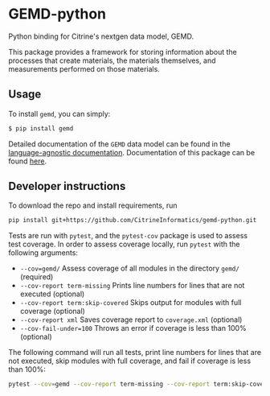 # GEMD-python 
Python binding for Citrine's nextgen data model, GEMD. 

This package provides a framework for storing information about the processes that create materials, the materials themselves, and measurements performed on those materials. 

## Usage

To install `gemd`, you can simply:
```bash
$ pip install gemd
```

Detailed documentation of the `GEMD` data model can be found in the [language-agnostic documentation](https://citrineinformatics.github.io/gemd-docs/).
Documentation of this package can be found [here](https://citrineinformatics.github.io/gemd-python/).

## Developer instructions
To download the repo and install requirements, run 

```bash
pip install git+https://github.com/CitrineInformatics/gemd-python.git
```

Tests are run with `pytest`, and the `pytest-cov` package is used to assess test coverage. 
In order to assess coverage locally, run `pytest` with the following arguments:
* `--cov=gemd/` Assess coverage of all modules in the directory `gemd/` (required)
* `--cov-report term-missing` Prints line numbers for lines that are not executed (optional)
* `--cov-report term:skip-covered` Skips output for modules with full coverage (optional)
* `--cov-report xml` Saves coverage report to `coverage.xml` (optional)
* `--cov-fail-under=100` Throws an error if coverage is less than 100% (optional)

The following command will run all tests, print line numbers for lines that are not executed, skip modules with full coverage, and fail if coverage is less than 100%:
```bash
pytest --cov=gemd --cov-report term-missing --cov-report term:skip-covered --cov-config=tox.ini --cov-fail-under=100 -s ./gemd
```


